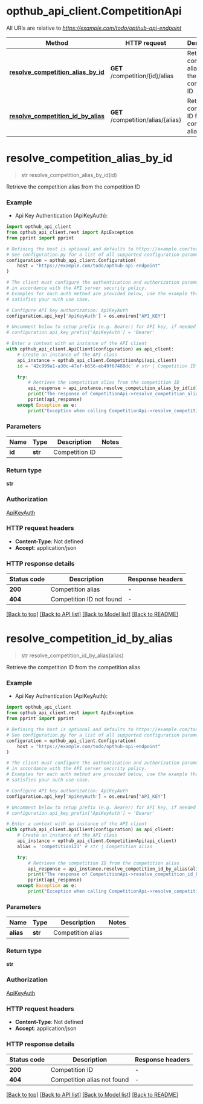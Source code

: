 # opthub_api_client.CompetitionApi

All URIs are relative to *https://example.com/todo/opthub-api-endpoint*

Method | HTTP request | Description
------------- | ------------- | -------------
[**resolve_competition_alias_by_id**](CompetitionApi.md#resolve_competition_alias_by_id) | **GET** /competition/{id}/alias | Retrieve the competition alias from the competition ID
[**resolve_competition_id_by_alias**](CompetitionApi.md#resolve_competition_id_by_alias) | **GET** /competition/alias/{alias} | Retrieve the competition ID from the competition alias


# **resolve_competition_alias_by_id**
> str resolve_competition_alias_by_id(id)

Retrieve the competition alias from the competition ID

### Example

* Api Key Authentication (ApiKeyAuth):

```python
import opthub_api_client
from opthub_api_client.rest import ApiException
from pprint import pprint

# Defining the host is optional and defaults to https://example.com/todo/opthub-api-endpoint
# See configuration.py for a list of all supported configuration parameters.
configuration = opthub_api_client.Configuration(
    host = "https://example.com/todo/opthub-api-endpoint"
)

# The client must configure the authentication and authorization parameters
# in accordance with the API server security policy.
# Examples for each auth method are provided below, use the example that
# satisfies your auth use case.

# Configure API key authorization: ApiKeyAuth
configuration.api_key['ApiKeyAuth'] = os.environ["API_KEY"]

# Uncomment below to setup prefix (e.g. Bearer) for API key, if needed
# configuration.api_key_prefix['ApiKeyAuth'] = 'Bearer'

# Enter a context with an instance of the API client
with opthub_api_client.ApiClient(configuration) as api_client:
    # Create an instance of the API class
    api_instance = opthub_api_client.CompetitionApi(api_client)
    id = '42c999a1-a30c-47ef-b656-eb49f67488dc' # str | Competition ID

    try:
        # Retrieve the competition alias from the competition ID
        api_response = api_instance.resolve_competition_alias_by_id(id)
        print("The response of CompetitionApi->resolve_competition_alias_by_id:\n")
        pprint(api_response)
    except Exception as e:
        print("Exception when calling CompetitionApi->resolve_competition_alias_by_id: %s\n" % e)
```



### Parameters


Name | Type | Description  | Notes
------------- | ------------- | ------------- | -------------
 **id** | **str**| Competition ID | 

### Return type

**str**

### Authorization

[ApiKeyAuth](../README.md#ApiKeyAuth)

### HTTP request headers

 - **Content-Type**: Not defined
 - **Accept**: application/json

### HTTP response details

| Status code | Description | Response headers |
|-------------|-------------|------------------|
**200** | Competition alias |  -  |
**404** | Competition ID not found |  -  |

[[Back to top]](#) [[Back to API list]](../README.md#documentation-for-api-endpoints) [[Back to Model list]](../README.md#documentation-for-models) [[Back to README]](../README.md)

# **resolve_competition_id_by_alias**
> str resolve_competition_id_by_alias(alias)

Retrieve the competition ID from the competition alias

### Example

* Api Key Authentication (ApiKeyAuth):

```python
import opthub_api_client
from opthub_api_client.rest import ApiException
from pprint import pprint

# Defining the host is optional and defaults to https://example.com/todo/opthub-api-endpoint
# See configuration.py for a list of all supported configuration parameters.
configuration = opthub_api_client.Configuration(
    host = "https://example.com/todo/opthub-api-endpoint"
)

# The client must configure the authentication and authorization parameters
# in accordance with the API server security policy.
# Examples for each auth method are provided below, use the example that
# satisfies your auth use case.

# Configure API key authorization: ApiKeyAuth
configuration.api_key['ApiKeyAuth'] = os.environ["API_KEY"]

# Uncomment below to setup prefix (e.g. Bearer) for API key, if needed
# configuration.api_key_prefix['ApiKeyAuth'] = 'Bearer'

# Enter a context with an instance of the API client
with opthub_api_client.ApiClient(configuration) as api_client:
    # Create an instance of the API class
    api_instance = opthub_api_client.CompetitionApi(api_client)
    alias = 'competition123' # str | Competition alias

    try:
        # Retrieve the competition ID from the competition alias
        api_response = api_instance.resolve_competition_id_by_alias(alias)
        print("The response of CompetitionApi->resolve_competition_id_by_alias:\n")
        pprint(api_response)
    except Exception as e:
        print("Exception when calling CompetitionApi->resolve_competition_id_by_alias: %s\n" % e)
```



### Parameters


Name | Type | Description  | Notes
------------- | ------------- | ------------- | -------------
 **alias** | **str**| Competition alias | 

### Return type

**str**

### Authorization

[ApiKeyAuth](../README.md#ApiKeyAuth)

### HTTP request headers

 - **Content-Type**: Not defined
 - **Accept**: application/json

### HTTP response details

| Status code | Description | Response headers |
|-------------|-------------|------------------|
**200** | Competition ID |  -  |
**404** | Competition alias not found |  -  |

[[Back to top]](#) [[Back to API list]](../README.md#documentation-for-api-endpoints) [[Back to Model list]](../README.md#documentation-for-models) [[Back to README]](../README.md)

